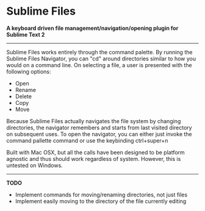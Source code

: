 Sublime Files
=============

__A keyboard driven file management/navigation/opening plugin for Sublime Text 2__

------------

Sublime Files works entirely through the command palette. By running the
Sublime Files Navigator, you can "cd" around directories similar to how
you would on a command line. On selecting a file, a user is presented with 
the following options:


* Open
* Rename
* Delete
* Copy
* Move


Because Sublime Files actually navigates the file system by changing directories,
the navigator remembers and starts from last visited directory on subsequent uses.
To open the navigator, you can either just invoke the command pallette command or
use the keybinding ctrl+super+n 


Built with Mac OSX, but all the calls have been designed to be platform agnostic and thus should work
regardless of system. However, this is untested on Windows.

------------

__TODO__


* Implement commands for moving/renaming directories, not just files
* Implement easily moving to the directory of the file currently editing
